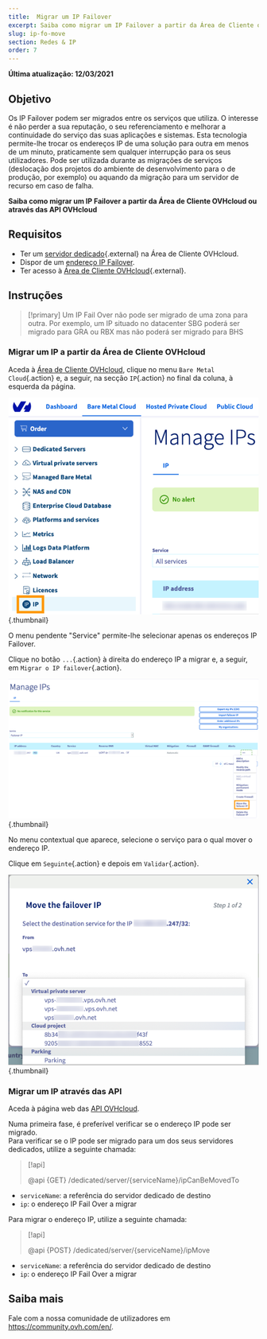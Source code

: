 ```yaml
---
title:  Migrar um IP Failover
excerpt: Saiba como migrar um IP Failover a partir da Área de Cliente ou através das API OVHcloud
slug: ip-fo-move
section: Redes & IP
order: 7
---
```


**Última atualização: 12/03/2021**

## Objetivo

Os IP Failover podem ser migrados entre os serviços que utiliza. O interesse é não perder a sua reputação, o seu referenciamento e melhorar a continuidade do serviço das suas aplicações e sistemas.
Esta tecnologia permite-lhe trocar os endereços IP de uma solução para outra em menos de um minuto, praticamente sem qualquer interrupção para os seus utilizadores. Pode ser utilizada durante as migrações de serviços (deslocação dos projetos do ambiente de desenvolvimento para o de produção, por exemplo) ou aquando da migração para um servidor de recurso em caso de falha.

**Saiba como migrar um IP Failover a partir da Área de Cliente OVHcloud ou através das API OVHcloud**

## Requisitos

- Ter um [servidor dedicado](https://www.ovhcloud.com/pt/bare-metal/){.external} na Área de Cliente OVHcloud.
- Dispor de um [endereço IP Failover](https://www.ovhcloud.com/pt/bare-metal/ip/).
- Ter acesso à [Área de Cliente OVHcloud](https://www.ovh.com/auth/?action=gotomanager&from=https://www.ovh.pt/&ovhSubsidiary=pt){.external}.

## Instruções

> [!primary]
> Um IP Fail Over não pode ser migrado de uma zona para outra. Por exemplo, um IP situado no datacenter SBG poderá ser migrado para GRA ou RBX mas não poderá ser migrado para BHS

### Migrar um IP a partir da Área de Cliente OVHcloud

Aceda à [Área de Cliente OVHcloud](https://www.ovh.com/auth/?action=gotomanager&from=https://www.ovh.pt/&ovhSubsidiary=pt), clique no menu `Bare Metal Cloud`{.action} e, a seguir, na secção `IP`{.action} no final da coluna, à esquerda da página.

![Área de Cliente](images/manager01.png){.thumbnail}

O menu pendente "Service" permite-lhe selecionar apenas os endereços IP Failover.

Clique no botão `...`{.action} à direita do endereço IP a migrar e, a seguir, em `Migrar o IP failover`{.action}.

![Área de Cliente](images/manager02.png){.thumbnail}

No menu contextual que aparece, selecione o serviço para o qual mover o endereço IP.

Clique em `Seguinte`{.action} e depois em `Validar`{.action}.

![Área de Cliente](images/manager03.png){.thumbnail}

### Migrar um IP através das API

Aceda à página web das [API OVHcloud](https://api.ovh.com/).

Numa primeira fase, é preferível verificar se o endereço IP pode ser migrado.
<br>Para verificar se o IP pode ser migrado para um dos seus servidores dedicados, utilize a seguinte chamada:

> [!api]
>
> @api {GET} /dedicated/server/{serviceName}/ipCanBeMovedTo
>

- `serviceName`: a referência do servidor dedicado de destino
- `ip`: o endereço IP Fail Over a migrar

Para migrar o endereço IP, utilize a seguinte chamada:

> [!api]
>
> @api {POST} /dedicated/server/{serviceName}/ipMove
>

- `serviceName`: a referência do servidor dedicado de destino
- `ip`: o endereço IP Fail Over a migrar

## Saiba mais

Fale com a nossa comunidade de utilizadores em <https://community.ovh.com/en/>.
